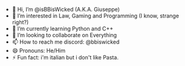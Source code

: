 - 👋 Hi, I’m @isBBisWicked (A.K.A. Giuseppe)
- 👀 I’m interested in Law, Gaming and Programming (I know, strange right?)
- 🌱 I’m currently learning Python and C++
- 💞️ I’m looking to collaborate on Everything
- 📫 How to reach me discord: @bbiswicked
- 😄 Pronouns: He/Him
- ⚡ Fun fact: i'm italian but i don't like Pasta.

<!---
isBBisWicked/isBBisWicked is a ✨ special ✨ repository because its `README.md` (this file) appears on your GitHub profile.
You can click the Preview link to take a look at your changes.
--->
